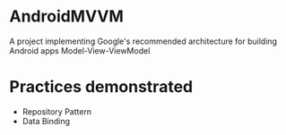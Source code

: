 # AndroidMVVM
A project implementing Google's recommended architecture for building Android apps Model-View-ViewModel 
# Practices demonstrated
- Repository Pattern
- Data Binding